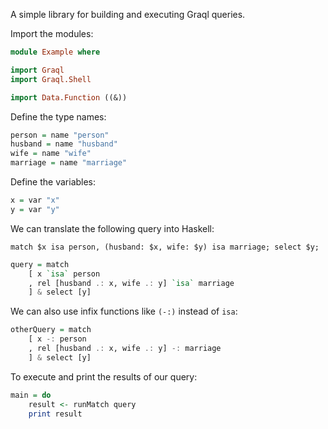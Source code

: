 A simple library for building and executing Graql queries.

Import the modules:

```haskell
module Example where

import Graql
import Graql.Shell

import Data.Function ((&))
```

Define the type names:

```haskell
person = name "person"
husband = name "husband"
wife = name "wife"
marriage = name "marriage"
```

Define the variables:

```haskell
x = var "x"
y = var "y"
```

We can translate the following query into Haskell:

```graql
match $x isa person, (husband: $x, wife: $y) isa marriage; select $y;
```

```haskell
query = match
    [ x `isa` person
    , rel [husband .: x, wife .: y] `isa` marriage
    ] & select [y]
```

We can also use infix functions like `(-:)` instead of `isa`:

```haskell
otherQuery = match
    [ x -: person
    , rel [husband .: x, wife .: y] -: marriage
    ] & select [y]
```

To execute and print the results of our query:

```haskell
main = do
    result <- runMatch query
    print result
```
